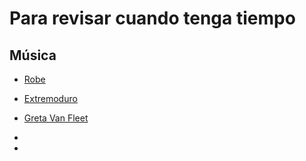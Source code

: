 # Para revisar cuando tenga tiempo

## Música

- [Robe](https://www.robe.es/inicio)

- [Extremoduro](https://www.extremoduro.com/es/inicio)

- [Greta Van Fleet](https://gretavanfleet.com/)

- 

- 
